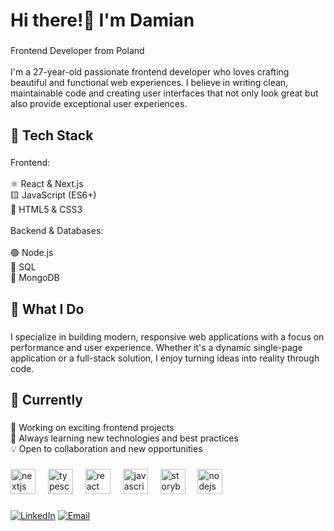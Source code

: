 <h1 align="left">Hi there!👋 I'm Damian</h1>

###

<p align="left">Frontend Developer from Poland<br><br>I'm a 27-year-old passionate frontend developer who loves crafting beautiful and functional web experiences. I believe in writing clean, maintainable code and creating user interfaces that not only look great but also provide exceptional user experiences.</p>

###

<h2 align="left">🚀 Tech Stack</h2>

###

<p align="left">Frontend:<br><br>⚛️ React & Next.js<br>🟨 JavaScript (ES6+)<br>🎨 HTML5 & CSS3<br><br>Backend & Databases:<br><br>🟢 Node.js<br>🐘 SQL<br>🍃 MongoDB</p>

###

<h2 align="left">💼 What I Do</h2>

###

<p align="left">I specialize in building modern, responsive web applications with a focus on performance and user experience. Whether it's a dynamic single-page application or a full-stack solution, I enjoy turning ideas into reality through code.</p>

###

<h2 align="left">🌱 Currently</h2>

###

<p align="left">🔭 Working on exciting frontend projects<br>🌟 Always learning new technologies and best practices<br>💡 Open to collaboration and new opportunities</p>

###

<div align="left">
  <img src="https://cdn.jsdelivr.net/gh/devicons/devicon/icons/nextjs/nextjs-original.svg" height="40" alt="nextjs logo"  />
  <img width="12" />
  <img src="https://cdn.jsdelivr.net/gh/devicons/devicon/icons/typescript/typescript-original.svg" height="40" alt="typescript logo"  />
  <img width="12" />
  <img src="https://cdn.jsdelivr.net/gh/devicons/devicon/icons/react/react-original.svg" height="40" alt="react logo"  />
  <img width="12" />
  <img src="https://cdn.jsdelivr.net/gh/devicons/devicon/icons/javascript/javascript-original.svg" height="40" alt="javascript logo"  />
  <img width="12" />
  <img src="https://cdn.jsdelivr.net/gh/devicons/devicon/icons/storybook/storybook-original.svg" height="40" alt="storybook logo"  />
  <img width="12" />
  <img src="https://cdn.jsdelivr.net/gh/devicons/devicon/icons/nodejs/nodejs-original.svg" height="40" alt="nodejs logo"  />
</div>

###


[![LinkedIn](https://img.shields.io/badge/-LinkedIn-0077B5?style=flat-square&logo=LinkedIn&logoColor=white)](https://www.linkedin.com/in/damian-kowalczyk-153796295/)
[![Email](https://img.shields.io/badge/-Email-D14836?style=flat-square&logo=Gmail&logoColor=white)](mailto:damiank209@gmail.com)
